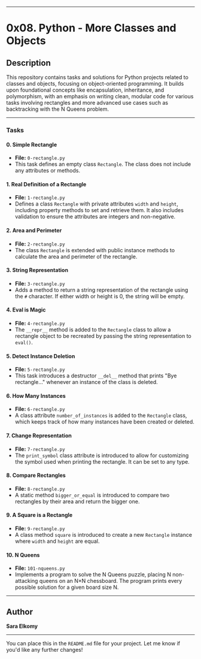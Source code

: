 
---

# 0x08. Python - More Classes and Objects

## Description
This repository contains tasks and solutions for Python projects related to classes and objects, focusing on object-oriented programming. It builds upon foundational concepts like encapsulation, inheritance, and polymorphism, with an emphasis on writing clean, modular code for various tasks involving rectangles and more advanced use cases such as backtracking with the N Queens problem.

---

### Tasks

#### 0. **Simple Rectangle**
- **File:** `0-rectangle.py`
- This task defines an empty class `Rectangle`. The class does not include any attributes or methods.

#### 1. **Real Definition of a Rectangle**
- **File:** `1-rectangle.py`
- Defines a class `Rectangle` with private attributes `width` and `height`, including property methods to set and retrieve them. It also includes validation to ensure the attributes are integers and non-negative.

#### 2. **Area and Perimeter**
- **File:** `2-rectangle.py`
- The class `Rectangle` is extended with public instance methods to calculate the area and perimeter of the rectangle.

#### 3. **String Representation**
- **File:** `3-rectangle.py`
- Adds a method to return a string representation of the rectangle using the `#` character. If either width or height is 0, the string will be empty.

#### 4. **Eval is Magic**
- **File:** `4-rectangle.py`
- The `__repr__` method is added to the `Rectangle` class to allow a rectangle object to be recreated by passing the string representation to `eval()`.

#### 5. **Detect Instance Deletion**
- **File:** `5-rectangle.py`
- This task introduces a destructor `__del__` method that prints "Bye rectangle..." whenever an instance of the class is deleted.

#### 6. **How Many Instances**
- **File:** `6-rectangle.py`
- A class attribute `number_of_instances` is added to the `Rectangle` class, which keeps track of how many instances have been created or deleted.

#### 7. **Change Representation**
- **File:** `7-rectangle.py`
- The `print_symbol` class attribute is introduced to allow for customizing the symbol used when printing the rectangle. It can be set to any type.

#### 8. **Compare Rectangles**
- **File:** `8-rectangle.py`
- A static method `bigger_or_equal` is introduced to compare two rectangles by their area and return the bigger one.

#### 9. **A Square is a Rectangle**
- **File:** `9-rectangle.py`
- A class method `square` is introduced to create a new `Rectangle` instance where `width` and `height` are equal.

#### 10. **N Queens**
- **File:** `101-nqueens.py`
- Implements a program to solve the N Queens puzzle, placing N non-attacking queens on an N×N chessboard. The program prints every possible solution for a given board size N.

---

## Author
**Sara Elkomy**

---

You can place this in the `README.md` file for your project. Let me know if you'd like any further changes!
